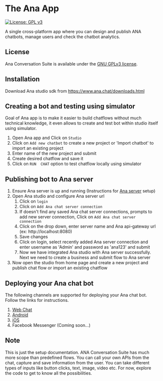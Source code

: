 # The Ana App

[![License: GPL v3](https://img.shields.io/badge/License-GPL%20v3-blue.svg)](http://www.gnu.org/licenses/gpl-3.0)

A single cross-platform app where you can design and publish ANA chatbots, manage users and check the chatbot analytics.

## License

Ana Conversation Suite is available under the [GNU GPLv3 license](https://www.gnu.org/licenses/gpl-3.0.en.html).

## Installation

Download Ana studio sdk from https://www.ana.chat/downloads.html

## Creating a bot and testing using simulator

Goal of Ana app is to make it easier to build chatflows without much technical knowledge, it even allows to create and test bot within studio itself using simulator.

1. Open Ana app and Click on `Studio`
2. Click on `Add new chatbot` to create a new project or 'Import chatbot' to import an existing project
3. Enter name of the new project and submit
4. Create desired chatflow and save it
5. Click on `RUN  CHAT` option to test chatflow locally using simulator

## Publishing bot to Ana server

1. Ensure Ana server is up and running (Instructions for [Ana server](https://github.com/Kitsune-tools/ProjectANA/blob/master/ANA-CHAT-SERVER-SETUP-README.MD) setup)
2. Open Ana studio and configure Ana server url
    1. Click on `login` 
    2. Click on `Add Ana chat server connection`
    3. If doesn't find any saved Ana chat server connections, prompts to add new server connection, Click on `Add Ana chat server connection`
    3. Click on the drop down, enter server name and Ana api-gateway url (ex: http://localhost:8080) 
    4. Save changes
    5. Click on login, select recently added Ana server connection and enter username as 'Admin' and password as 'ana123' and submit
    6. Now we have integrated Ana studio with Ana server successfully. Next we need to create a business and submit flow to Ana server
 3. Now open the studio from home page and create a new project and publish chat flow or import an existing chatflow
 
## Deploying your Ana chat bot

The following channels are supported for deploying your Ana chat bot. Follow the links for instructions.
   1. [Web Chat](https://github.com/Kitsune-tools/ANAChat-Web)
   2. [Android](https://github.com/Kitsune-tools/ANAChat-Android)
   3. [iOS](https://github.com/Kitsune-tools/ANAChat-iOS)
   4. Facebook Messenger (Coming soon...)

## Note

This is just the setup documentation. ANA Conversation Suite has much more scope than predefined flows. You can call your own APIs from the chat, capture and save information from the user. You can take different types of inputs like button clicks, text, image, video etc. For now, explore the code to get to know all the possibilities.

